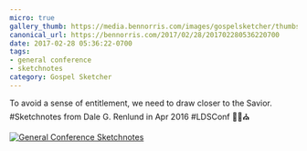 ```yaml
---
micro: true
gallery_thumb: https://media.bennorris.com/images/gospelsketcher/thumbs/apr-16-1-renlund.jpg
canonical_url: https://bennorris.com/2017/02/28/201702280536220700
date: 2017-02-28 05:36:22-0700
tags:
- general conference
- sketchnotes
category: Gospel Sketcher
---
```


To avoid a sense of entitlement, we need to draw closer to the Savior. #Sketchnotes from Dale G. Renlund in Apr 2016 #LDSConf ✍🏼⛪️

[![General Conference Sketchnotes](https://media.bennorris.com/images/gospelsketcher/general-conference/apr-2016/apr-16-1-renlund.jpg)](https://media.bennorris.com/images/gospelsketcher/general-conference/apr-2016/apr-16-1-renlund.jpg)
